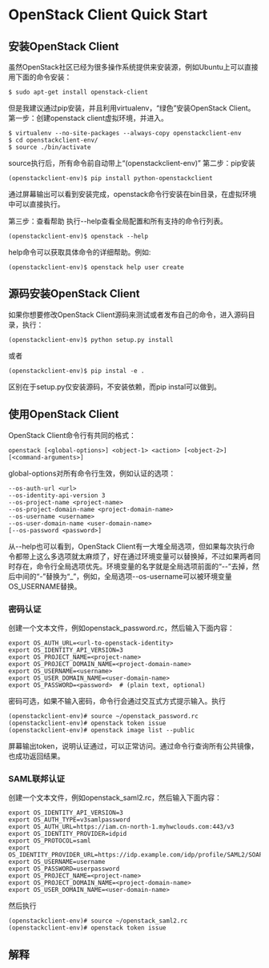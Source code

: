# OpenStack Client Quick Start

## 安装OpenStack Client
虽然OpenStack社区已经为很多操作系统提供来安装源，例如Ubuntu上可以直接用下面的命令安装：

    $ sudo apt-get install openstack-client
但是我建议通过pip安装，并且利用virtualenv，“绿色”安装OpenStack Client。
第一步：创建openstack client虚拟环境，并进入。

    $ virtualenv --no-site-packages --always-copy openstackclient-env
    $ cd openstackclient-env/
    $ source ./bin/activate
source执行后，所有命令前自动带上“(openstackclient-env)”
第二步：pip安装

    (openstackclient-env)$ pip install python-openstackclient
通过屏幕输出可以看到安装完成，openstack命令行安装在bin目录，在虚拟环境中可以直接执行。

第三步：查看帮助
执行--help查看全局配置和所有支持的命令行列表。

    (openstackclient-env)$ openstack --help
help命令可以获取具体命令的详细帮助。例如:

    (openstackclient-env)$ openstack help user create

## 源码安装OpenStack Client
如果你想要修改OpenStack Client源码来测试或者发布自己的命令，进入源码目录，执行：

    (openstackclient-env)$ python setup.py install
 或者
 
    (openstackclient-env)$ pip instal -e .
区别在于setup.py仅安装源码，不安装依赖，而pip instal可以做到。

## 使用OpenStack Client
OpenStack Client命令行有共同的格式：

    openstack [<global-options>] <object-1> <action> [<object-2>] [<command-arguments>]
global-options对所有命令行生效，例如认证的选项：    
    
    --os-auth-url <url>
    --os-identity-api-version 3
    --os-project-name <project-name>
    --os-project-domain-name <project-domain-name>
    --os-username <username>
    --os-user-domain-name <user-domain-name>
    [--os-password <password>]
从--help也可以看到，OpenStack Client有一大堆全局选项，但如果每次执行命令都带上这么多选项就太麻烦了，好在通过环境变量可以替换掉，不过如果两者同时存在，命令行全局选项优先。环境变量的名字就是全局选项前面的“--”去掉，然后中间的“-”替换为“_”，例如，全局选项--os-username可以被环境变量OS_USERNAME替换。

### 密码认证
创建一个文本文件，例如openstack_password.rc，然后输入下面内容：

    export OS_AUTH_URL=<url-to-openstack-identity>
    export OS_IDENTITY_API_VERSION=3
    export OS_PROJECT_NAME=<project-name>
    export OS_PROJECT_DOMAIN_NAME=<project-domain-name>
    export OS_USERNAME=<username>
    export OS_USER_DOMAIN_NAME=<user-domain-name>
    export OS_PASSWORD=<password>  # (plain text, optional)
密码可选，如果不输入密码，命令行会通过交互式方式提示输入。执行

    (openstackclient-env)# source ~/openstack_password.rc
    (openstackclient-env)# openstack token issue
    (openstackclient-env)# openstack image list --public
屏幕输出token，说明认证通过，可以正常访问。通过命令行查询所有公共镜像，也成功返回结果。

### SAML联邦认证
创建一个文本文件，例如openstack_saml2.rc，然后输入下面内容：

    export OS_IDENTITY_API_VERSION=3
    export OS_AUTH_TYPE=v3samlpassword
    export OS_AUTH_URL=https://iam.cn-north-1.myhwclouds.com:443/v3
    export OS_IDENTITY_PROVIDER=idpid
    export OS_PROTOCOL=saml
    export OS_IDENTITY_PROVIDER_URL=https://idp.example.com/idp/profile/SAML2/SOAP/ECP
    export OS_USERNAME=username
    export OS_PASSWORD=userpassword
    export OS_PROJECT_NAME=<project-name>
    export OS_PROJECT_DOMAIN_NAME=<project-domain-name>
    export OS_USER_DOMAIN_NAME=<user-domain-name>
然后执行

    (openstackclient-env)# source ~/openstack_saml2.rc
    (openstackclient-env)# openstack token issue

## 解释

